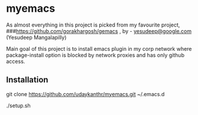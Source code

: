 # myemacs

As almost everything in this project is picked from my favourite project,
###https://github.com/gorakhargosh/gemacs , by - yesudeep@google.com (Yesudeep Mangalapilly)

Main goal of this project is to install emacs plugin in my corp network where package-install option is blocked by network proxies and has only github access.

## Installation
git clone https://github.com/udaykanthr/myemacs.git ~/.emacs.d

./setup.sh
